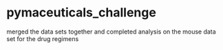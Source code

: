 # pymaceuticals_challenge

merged the data sets together and completed analysis on the mouse data set for the drug regimens
